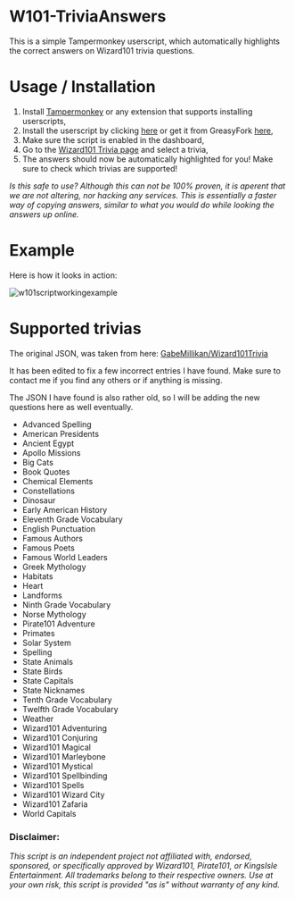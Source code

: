# W101-TriviaAnswers
This is a simple Tampermonkey userscript, which automatically highlights the correct answers on Wizard101 trivia questions.

# Usage / Installation
1. Install [Tampermonkey](https://www.tampermonkey.net/) or any extension that supports installing userscripts,
2. Install the userscript by clicking [here](https://github.com/Jan-Fcloud/W101-TriviaAnswers/raw/main/script.user.js) or get it from GreasyFork [here](https://greasyfork.org/en/scripts/497240-w101-trivia),
3. Make sure the script is enabled in the dashboard,
4. Go to the [Wizard101 Trivia page](https://www.wizard101.com/game/trivia) and select a trivia,
5. The answers should now be automatically highlighted for you!
Make sure to check which trivias are supported!

*Is this safe to use?*
*Although this can not be 100% proven, it is aperent that we are not altering, nor hacking any services. This is essentially a faster way of copying answers, similar to what you would do while looking the answers up online.*

# Example
Here is how it looks in action:

![w101scriptworkingexample](https://github.com/Jan-Fcloud/W101-TriviaAnswers/assets/47220014/1b688985-6f87-4fe7-92a2-84e2f2bbd91a)


# Supported trivias
The original JSON, was taken from here: [GabeMillikan/Wizard101Trivia](https://github.com/GabeMillikan/Wizard101Trivia/blob/main/quiz_data/quizzes.json)

It has been edited to fix a few incorrect entries I have found. Make sure to contact me if you find any others or if anything is missing.

The JSON I have found is also rather old, so I will be adding the new questions here as well eventually.

- Advanced Spelling
- American Presidents
- Ancient Egypt
- Apollo Missions
- Big Cats
- Book Quotes
- Chemical Elements
- Constellations
- Dinosaur
- Early American History
- Eleventh Grade Vocabulary
- English Punctuation
- Famous Authors
- Famous Poets
- Famous World Leaders
- Greek Mythology
- Habitats
- Heart
- Landforms
- Ninth Grade Vocabulary
- Norse Mythology
- Pirate101 Adventure
- Primates
- Solar System
- Spelling
- State Animals
- State Birds
- State Capitals
- State Nicknames
- Tenth Grade Vocabulary
- Twelfth Grade Vocabulary
- Weather
- Wizard101 Adventuring
- Wizard101 Conjuring
- Wizard101 Magical
- Wizard101 Marleybone
- Wizard101 Mystical
- Wizard101 Spellbinding
- Wizard101 Spells
- Wizard101 Wizard City
- Wizard101 Zafaria
- World Capitals

### Disclaimer:
*This script is an independent project not affiliated with, endorsed, sponsored, or specifically approved by Wizard101, Pirate101, or KingsIsle Entertainment. All trademarks belong to their respective owners. Use at your own risk, this script is provided "as is" without warranty of any kind.*
